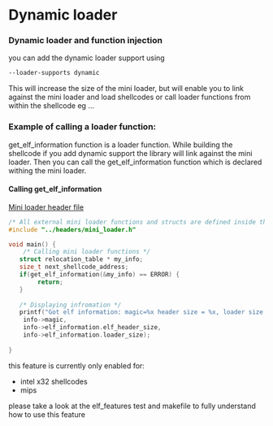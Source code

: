 # Dynamic loader

### Dynamic loader and function injection
you can add the dynamic loader support using
```bash
--loader-supports dynamic
```
This will increase the size of the mini loader, but will enable you to link against the mini loader
and load shellcodes or call loader functions from within the shellcode
eg ...

### Example of calling a loader function:
get_elf_information function is a loader function.
While building the shellcode if you add dynamic support
the library will link against the mini loader.
Then you can call the get_elf_information function
which is declared withing the mini loader.
#### Calling get_elf_information
[Mini loader header file](../headers/mini_loader.h)

```c
/* All external mini loader functions and structs are defined inside the mini_loader header */
#include "../headers/mini_loader.h"

void main() {
    /* Calling mini loader functions */
   struct relocation_table * my_info;
   size_t next_shellcode_address;
   if(get_elf_information(&my_info) == ERROR) {
        return;
   }
   
   /* Displaying infromation */
   printf("Got elf information: magic=%x header size = %x, loader size = %x\n",
    info->magic,
    info->elf_information.elf_header_size, 
    info->elf_information.loader_size);
 
}
```

this feature is currently only enabled for:
* intel x32 shellcodes
* mips

please take a look at the elf_features test and makefile to fully understand how to use this feature
